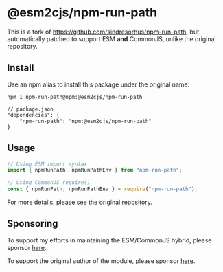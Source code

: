 # @esm2cjs/npm-run-path

This is a fork of https://github.com/sindresorhus/npm-run-path, but automatically patched to support ESM **and** CommonJS, unlike the original repository.

## Install

Use an npm alias to install this package under the original name:

```
npm i npm-run-path@npm:@esm2cjs/npm-run-path
```

```jsonc
// package.json
"dependencies": {
    "npm-run-path": "npm:@esm2cjs/npm-run-path"
}
```

## Usage

```js
// Using ESM import syntax
import { npmRunPath, npmRunPathEnv } from "npm-run-path";

// Using CommonJS require()
const { npmRunPath, npmRunPathEnv } = require("npm-run-path");
```

For more details, please see the original [repository](https://github.com/sindresorhus/npm-run-path).

## Sponsoring

To support my efforts in maintaining the ESM/CommonJS hybrid, please sponsor [here](https://github.com/sponsors/AlCalzone).

To support the original author of the module, please sponsor [here](https://github.com/sindresorhus/npm-run-path).
